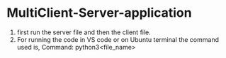 # MultiClient-Server-application
1) first run the server file and then the client file. 
2) For running the code in VS code or on Ubuntu terminal the command used is,
Command: python3<space><file_name> 
